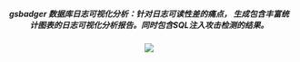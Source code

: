 <div style="margin-top: 20px;"  align="center">
    	<h5 >gsbadger 数据库日志可视化分析：针对日志可读性差的痛点， 生成包含丰富统计图表的日志可视化分析报告。同时包含SQL注入攻击检测的结果。</h5>
	<img src="/4_gsbadger1.png">
</div>